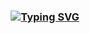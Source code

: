<h3 align="center">

[![Typing SVG](https://readme-typing-svg.herokuapp.com?font=Fira+Code&pause=700&width=435&lines=Hi+there!+%F0%9F%91%8B%F0%9F%8F%BB)](https://git.io/typing-svg)
</h3>

<!--
## Hi there 👋

<h3 align="center">

[![](https://count.getloli.com/get/@binarstrike?theme=rule34)](https://github.com/journey-ad/Moe-counter)
</h3>

**binarstrike/binarstrike** is a ✨ _special_ ✨ repository because its `README.md` (this file) appears on your GitHub profile.

Here are some ideas to get you started:

- 🔭 I’m currently working on ...
- 🌱 I’m currently learning ...
- 👯 I’m looking to collaborate on ...
- 🤔 I’m looking for help with ...
- 💬 Ask me about ...
- 📫 How to reach me: ...
- 😄 Pronouns: ...
- ⚡ Fun fact: ...
-->
